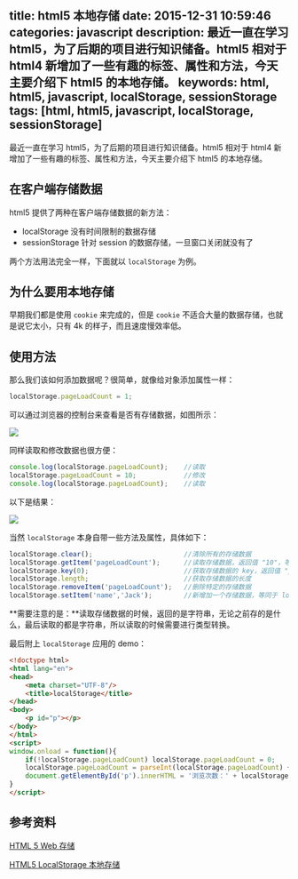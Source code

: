 title: html5 本地存储
date: 2015-12-31 10:59:46
categories: javascript
description: 最近一直在学习 html5，为了后期的项目进行知识储备。html5 相对于 html4 新增加了一些有趣的标签、属性和方法，今天主要介绍下 html5 的本地存储。
keywords: html, html5, javascript, localStorage, sessionStorage
tags: [html, html5, javascript, localStorage, sessionStorage]
---

最近一直在学习 html5，为了后期的项目进行知识储备。html5 相对于 html4 新增加了一些有趣的标签、属性和方法，今天主要介绍下 html5 的本地存储。

## 在客户端存储数据 ##

html5 提供了两种在客户端存储数据的新方法：

- localStorage 没有时间限制的数据存储
- sessionStorage 针对 session 的数据存储，一旦窗口关闭就没有了

两个方法用法完全一样，下面就以 `localStorage` 为例。

## 为什么要用本地存储 ##

早期我们都是使用 `cookie` 来完成的，但是 `cookie` 不适合大量的数据存储，也就是说它太小，只有 4k 的样子，而且速度慢效率低。

## 使用方法 ##

那么我们该如何添加数据呢？很简单，就像给对象添加属性一样：

``` javascript
localStorage.pageLoadCount = 1;
```

可以通过浏览器的控制台来查看是否有存储数据，如图所示：

![](http://7xn4vv.com1.z0.glb.clouddn.com/static/upload/2015/12/1.png)

同样读取和修改数据也很方便：

``` javascript
console.log(localStorage.pageLoadCount);    //读取
localStorage.pageLoadCount = 10;            //修改
console.log(localStorage.pageLoadCount);    //读取
```

以下是结果：

![](http://7xn4vv.com1.z0.glb.clouddn.com/static/upload/2015/12/2.png)

当然 `localStorage` 本身自带一些方法及属性，具体如下：

``` javascript
localStorage.clear();                       //清除所有的存储数据
localStorage.getItem('pageLoadCount');      //读取存储数据，返回值 "10"，等同于 localStorage.pageLoadCount
localStorage.key(0);                        //获取存储数据的 key，返回值 "pageLoadCount"
localStorage.length;                        //获取存储数据的长度
localStorage.removeItem('pageLoadCount');   //删除特定的存储数据
localStorage.setItem('name','Jack');        //新增加一个存储数据，等同于 localStorage.name = 'Jack';
```

**需要注意的是：**读取存储数据的时候，返回的是字符串，无论之前存的是什么，最后读取的都是字符串，所以读取的时候需要进行类型转换。

最后附上 `localStorage` 应用的 demo：

``` html
<!doctype html>
<html lang="en">
<head>
    <meta charset="UTF-8"/>
    <title>localStorage</title>
</head>
<body>
    <p id="p"></p>
</body>
</html>
<script>
window.onload = function(){
    if(!localStorage.pageLoadCount) localStorage.pageLoadCount = 0;
    localStorage.pageLoadCount = parseInt(localStorage.pageLoadCount) + 1;
    document.getElementById('p').innerHTML = '浏览次数：' + localStorage.pageLoadCount + ' 次。';
}
</script>
```

## 参考资料 ##

[HTML 5 Web 存储](http://www.w3school.com.cn/html5/html_5_webstorage.asp)

[HTML5 LocalStorage 本地存储](http://www.cnblogs.com/xiaowei0705/archive/2011/04/19/2021372.html)
